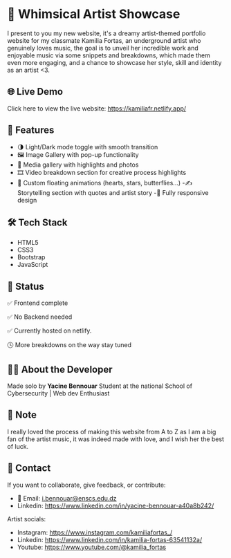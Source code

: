 
# 🌸 Whimsical Artist Showcase

I present to you my new website, it's a dreamy artist-themed portfolio website for my classmate Kamilia Fortas, an underground artist who genuinely loves music, the goal is to unveil her incredible work and enjoyable music via some snippets and breakdowns, which made them even more engaging, and a chance to showcase her style, skill and identity as an artist <3.
## 🌐 Live Demo

Click here to view the live website: https://kamiliafr.netlify.app/


## 📌 Features

- 🌗 Light/Dark mode toggle with smooth transition
- 🖼️ Image Gallery with pop-up functionality
- 📸 Media gallery with highlights and photos
 - 🎞️ Video breakdown section for creative process highlights
 - 💖 Custom floating animations (hearts, stars, butterflies...)
 -✍️ Storytelling section with quotes and artist story
 -📱 Fully responsive design

 ## 🛠️ Tech Stack
 
 - HTML5
 - CSS3
 - Bootstrap
 - JavaScript

 ## 🚧 Status

 ✅ Frontend complete 

 ✅ No Backend needed

 ✅ Currently hosted on netlify.

 🕓 More breakdowns on the way stay tuned

 ## 👨‍💻 About the Developer
 
 Made solo by **Yacine Bennouar**
 Student at the national School of Cybersecurity | Web dev Enthusiast

## 📍 Note

I really loved the process of making this website from A to Z as I am a big fan of the artist music, it was indeed made with love, and I wish her the best of luck.

 ## 💬 Contact

If you want to collaborate, give feedback, or contribute:
- 📧 Email: i.bennouar@enscs.edu.dz
- Linkedin: https://www.linkedin.com/in/yacine-bennouar-a40a8b242/

Artist socials:

- Instagram: https://www.instagram.com/kamiliafortas_/
- Linkedin: https://www.linkedin.com/in/kamilia-fortas-63541132a/
- Youtube: https://www.youtube.com/@kamilia_fortas

